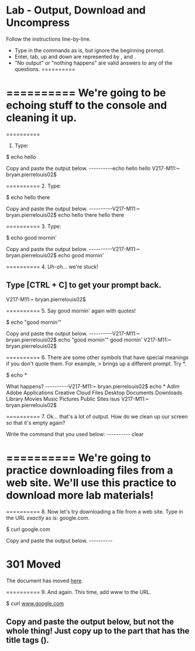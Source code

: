 Lab - Output, Download and Uncompress
==========
Follow the instructions line-by-line.  

* Type in the commands as is, but ignore the beginning prompt.  
* Enter, tab, up and down are represented by <ENTER><TAB>,<UP> and <DOWN>.  
* "No output" or "nothing happens" are valid answers to any of the questions.
==========

==========
We're going to be echoing stuff to the console and cleaning it up.
==========

==========
1. Type:

$ echo hello

Copy and paste the output below.
----------echo hello
hello
V217-M11:~ bryan.pierrelouis02$ 



==========
2. Type:

$ echo hello there

Copy and paste the output below.
----------V217-M11:~ bryan.pierrelouis02$ echo hello there
hello there



==========
3. Type:

$ echo good mornin'

Copy and paste the output below.
----------V217-M11:~ bryan.pierrelouis02$ echo good mornin'
> 



==========
4. Uh-oh... we're stuck!

Type [CTRL + C] to get your prompt back.
----------
> 
V217-M11:~ bryan.pierrelouis02$ 



==========
5. Say good mornin' again with quotes!

$ echo "good mornin'"

Copy and paste the output below.
----------V217-M11:~ bryan.pierrelouis02$ echo "good mornin'"
good mornin'
V217-M11:~ bryan.pierrelouis02$ 


==========
6. There are some other symbols that have special meanings if you don't quote them.  For example, > brings up a different prompt.  Try *.

$ echo *

What happens?
----------V217-M11:~ bryan.pierrelouis02$ echo *
Adlm Adobe Applications Creative Cloud Files Desktop Documents Downloads Library Movies Music Pictures Public Sites isus
V217-M11:~ bryan.pierrelouis02$


==========
7. Ok... that's a lot of output.  How do we clean up our screen so that it's empty again?

Write the command that you used below:
---------- clear



==========
We're going to practice downloading files from a web site.  We'll use this practice to download more lab materials!
==========
==========
8. Now let's try downloading a file from a web site.  Type in the URL *exactly* as is: google.com.

$ curl google.com

Copy and paste the output below.
----------<HTML><HEAD><meta http-equiv="content-type" content="text/html;charset=utf-8">
<TITLE>301 Moved</TITLE></HEAD><BODY>
<H1>301 Moved</H1>
The document has moved
<A HREF="http://www.google.com/">here</A>.
</BODY></HTML>



==========
9. And again.  This time, add www to the URL.

$ curl www.google.com

Copy and paste the output below, but not the whole thing!  Just copy up to the part that has the title tags (<title>......</title>).
----------
<!doctype html><html itemscope="" itemtype="http://schema.org/WebPage" lang="en"><head><meta content="Search the world's information, including webpages, images, videos and more. Google has many special features to help you find exactly what you're looking for." name="description"><meta content="noodp" name="robots"><meta content="text/html; charset=UTF-8" http-equiv="Content-Type"><meta content="/images/branding/googleg/1x/googleg_standard_color_128dp.png" itemprop="image"><title>Google</title><script nonce="I5kzb2kLPgiQFyoCRYWRQQ==">(function(){window.

==========
10. That's great, but what if I want to save the file?  What flag/option and option argument would I use to download the page to a file called google.html?  Run it to download the URL www.google.com.

Write the command you used below.  Also copy and paste the output below.
----------



==========
11. Now let's download the lab file for this homework.  First, figure out what directory you're in.

Write the command you used to determine your directory.  Also, copy and paste the output below.
----------



==========
12. If you're not in your home directory, change to it (use the shortcut).

Write the command that you used to change to your home directory.  If you were already in your home directory, write the command that you *would* have used to change to it!
----------



==========
13. So... the lab materials are located at this url:

http://entertainmenttechnology.github.io/Tsadok-MTEC1003-fall-2018/labs/02/mtec1002-lab-02.zip

Download the file using curl... to a file called mtec1002-lab-02.zip using the commandline.  

REMEMBER to use the -o flag, and follow it with a .zip extension! 

Use ls to verify that it downloaded.

Write down the command that you used to download the file below.  Additionally, write the output of the command below.
----------



==========
14. We learned a command to uncompress a .zip file.  Use it to extract the files and folders from the file you just downloaded.

Write down the command that you used to uncompress the file.
----------



==========
15. Change to the directory that was just created.  List the contents (of the directory that was extracted from the labs .zip file). 

Copy and paste the output below.
----------



==========
We're going to mess around with archiving and compressing files.  We'll make a directory with a file in it... archive and compress it.... and uncompress it elsewhere.
==========
==========
16. Go back up to your home directory.  Create a directory called stuff.  List the contents of your home directory to prove that the directory was created.

Copy and paste the output below.
----------



==========
17. Change into the "stuff" directory that you just created.  Run the following command (we haven't learned this exact command yet, but we will in the next lab!) exactly as described below:

$ echo "hi" > hello.txt

List the files in the directory you're currently in (which should be stuff).  

Copy and paste the output below.
----------



==========
18. Go up one directory back into your home directory.  Run the following commands exactly to create a compressed archive of the stuff folder.

$ tar -cvf stuff.tar stuff

List the files in the directory you're currently in (which should be home).  

Copy and paste the output below.
----------



==========
19. Go up one directory back into your home directory.  Run the following commands exactly to create a compressed archive of the stuff folder.

$ tar -cvf stuff.tar stuff

Copy and paste the output below.
----------



==========
20. List the files in the directory you're currently in (which should be home).  

Copy and paste the output below. (It should contain stuff.tar)
----------



==========
21. Now compress it!  Type:

gzip stuff.tar

List your files again.... you should have a new file with a .gz extension.  Copy and paste the output of your this below.
----------



==========
22. Move stuff.tar.gz into the lab directory that we downloaded.  We didn't learn this command yet, so just type in exactly as is:

$ mv stuff.tar.gz mtec1002-lab-02 

MAKE SURE YOU MOVE THE FILE THAT ENDS IN .gz!

Change your directory to mtec1002-lab-02.  

List the files.  Copy and paste the output below (stuff.tar.gz should be there).
----------


==========
23. You should be in the lab directory.  Let's uncompress the file.

$ tar -xvf stuff.tar.gz

List the files.  Copy and paste the output below (the folder, stuff, should be there).
----------



